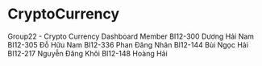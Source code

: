 # CryptoCurrency
Group22 - Crypto Currency Dashboard
Member
BI12-300 Dương Hải Nam
BI12-305 Đỗ Hữu Nam
BI12-336 Phan Đăng Nhân
BI12-144 Bùi Ngọc Hải
BI12-217 Nguyễn Đăng Khôi
BI12-148 Hoàng Hải
